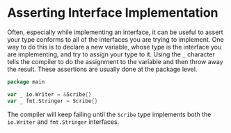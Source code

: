 # Asserting Interface Implementation

Often, especially while implementing an interface, it can be useful to assert your type conforms to all of the interfaces you are trying to implement. One way to do this is to declare a new variable, whose type is the interface you are implementing, and try to assign your type to it. Using the `_` character tells the compiler to do the assignment to the variable and then throw away the result. These assertions are usually done at the package level.

```go
package main

var _ io.Writer = &Scribe{}
var _ fmt.Stringer = Scribe{}
```

The compiler will keep failing until the `Scribe` type implements both the `io.Writer` and `fmt.Stringer` interfaces.
